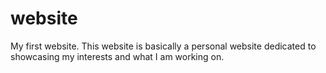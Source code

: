 # website
My first website.
This website is basically a personal website dedicated to showcasing my interests and what I am working on.
